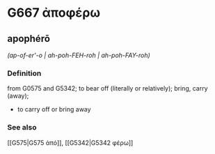 # G667 ἀποφέρω

## apophérō

_(ap-of-er'-o | ah-poh-FEH-roh | ah-poh-FAY-roh)_

### Definition

from G0575 and G5342; to bear off (literally or relatively); bring, carry (away); 

- to carry off or bring away

### See also

[[G575|G575 ἀπό]], [[G5342|G5342 φέρω]]
